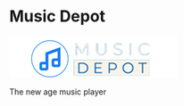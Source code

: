 # Music Depot

![Image of Music Depot](https://github.com/luke3359767/music-depot/blob/main/music-depot/src/image/logo.png)

The new age music player
